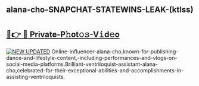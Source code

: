 ## alana-cho-SNAPCHAT-STATEWINS-LEAK-(ktlss)


# <h2><a href="https://mediaupload.pro?-20M">🔗👉 🔴 Private-P𝚑ot𝚘𝚜-V𝚒d𝚎o</a></h2>

[![NEW UPDATED](https://i.imgur.com/0qMVB7G.gif)](https://mediaupload.pro?-20M)
Online-influencer-alana-cho,known-for-publishing-dance-and-lifestyle-content,-including-performances-and-vlogs-on-social-media-platforms.Brilliant-ventriloquist-assistant-alana-cho,celebrated-for-their-exceptional-abilities-and-accomplishments-in-assisting-ventriloquists.  